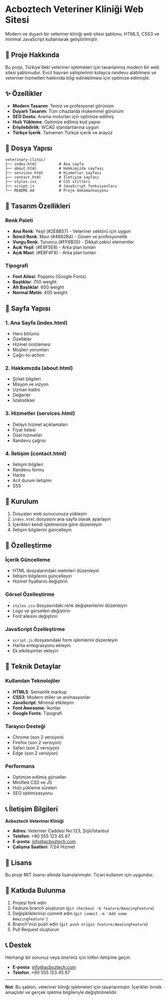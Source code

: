# Acboztech Veteriner Kliniği Web Sitesi

Modern ve duyarlı bir veteriner kliniği web sitesi şablonu. HTML5, CSS3 ve minimal JavaScript kullanılarak geliştirilmiştir.

## 🏥 Proje Hakkında

Bu proje, Türkiye'deki veteriner işletmeleri için tasarlanmış modern bir web sitesi şablonudur. Evcil hayvan sahiplerinin kolayca randevu alabilmesi ve veteriner hizmetleri hakkında bilgi edinebilmesi için optimize edilmiştir.

## ✨ Özellikler

- **Modern Tasarım**: Temiz ve profesyonel görünüm
- **Duyarlı Tasarım**: Tüm cihazlarda mükemmel görünüm
- **SEO Dostu**: Arama motorları için optimize edilmiş
- **Hızlı Yükleme**: Optimize edilmiş kod yapısı
- **Erişilebilirlik**: WCAG standartlarına uygun
- **Türkçe İçerik**: Tamamen Türkçe içerik ve arayüz

## 📁 Dosya Yapısı

```
veterinary-clinic/
├── index.html          # Ana sayfa
├── about.html          # Hakkımızda sayfası
├── services.html       # Hizmetler sayfası
├── contact.html        # İletişim sayfası
├── styles.css          # CSS stilleri
├── script.js           # JavaScript fonksiyonları
└── README.md           # Proje dokümantasyonu
```

## 🎨 Tasarım Özellikleri

### Renk Paleti
- **Ana Renk**: Yeşil (#2E8B57) - Veteriner sektörü için uygun
- **İkincil Renk**: Mavi (#4682B4) - Güven ve profesyonellik
- **Vurgu Renk**: Turuncu (#FF6B35) - Dikkat çekici elementler
- **Açık Yeşil**: (#E8F5E8) - Arka plan tonları
- **Açık Mavi**: (#E8F4F8) - Arka plan tonları

### Tipografi
- **Font Ailesi**: Poppins (Google Fonts)
- **Başlıklar**: 700 weight
- **Alt Başlıklar**: 600 weight
- **Normal Metin**: 400 weight

## 📱 Sayfa Yapısı

### 1. Ana Sayfa (index.html)
- Hero bölümü
- Özellikler
- Hizmet önizlemesi
- Müşteri yorumları
- Çağrı-to-action

### 2. Hakkımızda (about.html)
- Şirket bilgileri
- Misyon ve vizyon
- Uzman kadro
- Değerler
- İstatistikler

### 3. Hizmetler (services.html)
- Detaylı hizmet açıklamaları
- Fiyat listesi
- Özel hizmetler
- Randevu çağrısı

### 4. İletişim (contact.html)
- İletişim bilgileri
- Randevu formu
- Harita
- Acil durum iletişimi
- SSS

## 🚀 Kurulum

1. Dosyaları web sunucunuza yükleyin
2. `index.html` dosyasını ana sayfa olarak ayarlayın
3. İçerikleri kendi işletmenize göre düzenleyin
4. İletişim bilgilerini güncelleyin

## 📝 Özelleştirme

### İçerik Güncelleme
- HTML dosyalarındaki metinleri düzenleyin
- İletişim bilgilerini güncelleyin
- Hizmet fiyatlarını değiştirin

### Görsel Özelleştirme
- `styles.css` dosyasındaki renk değişkenlerini düzenleyin
- Logo ve görselleri değiştirin
- Font ailesini değiştirin

### JavaScript Özelleştirme
- `script.js` dosyasındaki form işlemlerini düzenleyin
- Harita entegrasyonu ekleyin
- Ek etkileşimler ekleyin

## 🔧 Teknik Detaylar

### Kullanılan Teknolojiler
- **HTML5**: Semantik markup
- **CSS3**: Modern stiller ve animasyonlar
- **JavaScript**: Minimal etkileşim
- **Font Awesome**: İkonlar
- **Google Fonts**: Tipografi

### Tarayıcı Desteği
- Chrome (son 2 versiyon)
- Firefox (son 2 versiyon)
- Safari (son 2 versiyon)
- Edge (son 2 versiyon)

### Performans
- Optimize edilmiş görseller
- Minified CSS ve JS
- Hızlı yükleme süreleri
- SEO optimizasyonu

## 📞 İletişim Bilgileri

**Acboztech Veteriner Kliniği**
- **Adres**: Veteriner Caddesi No:123, Şişli/İstanbul
- **Telefon**: +90 555 123 45 67
- **E-posta**: info@acboztech.com
- **Çalışma Saatleri**: 7/24 Hizmet

## 📄 Lisans

Bu proje MIT lisansı altında lisanslanmıştır. Ticari kullanım için uygundur.

## 🤝 Katkıda Bulunma

1. Projeyi fork edin
2. Feature branch oluşturun (`git checkout -b feature/AmazingFeature`)
3. Değişikliklerinizi commit edin (`git commit -m 'Add some AmazingFeature'`)
4. Branch'inizi push edin (`git push origin feature/AmazingFeature`)
5. Pull Request oluşturun

## 📞 Destek

Herhangi bir sorunuz veya öneriniz için lütfen iletişime geçin:
- **E-posta**: info@acboztech.com
- **Telefon**: +90 555 123 45 67

---

**Not**: Bu şablon, veteriner kliniği işletmeleri için tasarlanmıştır. İçerikler örnek amaçlıdır ve gerçek işletme bilgileriyle değiştirilmelidir. 